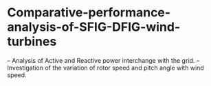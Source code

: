 # Comparative-performance-analysis-of-SFIG-DFIG-wind-turbines
– Analysis of Active and Reactive power interchange with the grid.
– Investigation of the variation of rotor speed and pitch angle with wind speed.
